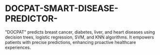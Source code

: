 # DOCPAT-SMART-DISEASE-PREDICTOR-
"DOCPAT" predicts breast cancer, diabetes, liver, and heart diseases using decision trees, logistic regression, SVM, and KNN algorithms. It empowers patients with precise predictions, enhancing proactive healthcare experiences.
